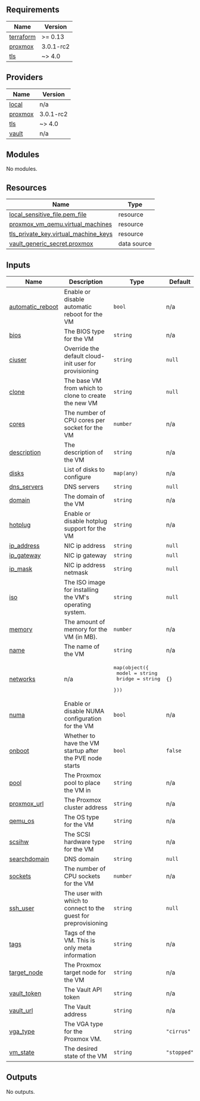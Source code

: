 <!-- BEGIN_TF_DOCS -->
## Requirements

| Name | Version |
|------|---------|
| <a name="requirement_terraform"></a> [terraform](#requirement\_terraform) | >= 0.13 |
| <a name="requirement_proxmox"></a> [proxmox](#requirement\_proxmox) | 3.0.1-rc2 |
| <a name="requirement_tls"></a> [tls](#requirement\_tls) | ~> 4.0 |

## Providers

| Name | Version |
|------|---------|
| <a name="provider_local"></a> [local](#provider\_local) | n/a |
| <a name="provider_proxmox"></a> [proxmox](#provider\_proxmox) | 3.0.1-rc2 |
| <a name="provider_tls"></a> [tls](#provider\_tls) | ~> 4.0 |
| <a name="provider_vault"></a> [vault](#provider\_vault) | n/a |

## Modules

No modules.

## Resources

| Name | Type |
|------|------|
| [local_sensitive_file.pem_file](https://registry.terraform.io/providers/hashicorp/local/latest/docs/resources/sensitive_file) | resource |
| [proxmox_vm_qemu.virtual_machines](https://registry.terraform.io/providers/telmate/proxmox/3.0.1-rc2/docs/resources/vm_qemu) | resource |
| [tls_private_key.virtual_machine_keys](https://registry.terraform.io/providers/hashicorp/tls/latest/docs/resources/private_key) | resource |
| [vault_generic_secret.proxmox](https://registry.terraform.io/providers/hashicorp/vault/latest/docs/data-sources/generic_secret) | data source |

## Inputs

| Name | Description | Type | Default | Required |
|------|-------------|------|---------|:--------:|
| <a name="input_automatic_reboot"></a> [automatic\_reboot](#input\_automatic\_reboot) | Enable or disable automatic reboot for the VM | `bool` | n/a | yes |
| <a name="input_bios"></a> [bios](#input\_bios) | The BIOS type for the VM | `string` | n/a | yes |
| <a name="input_ciuser"></a> [ciuser](#input\_ciuser) | Override the default cloud-init user for provisioning | `string` | `null` | no |
| <a name="input_clone"></a> [clone](#input\_clone) | The base VM from which to clone to create the new VM | `string` | `null` | no |
| <a name="input_cores"></a> [cores](#input\_cores) | The number of CPU cores per socket for the VM | `number` | n/a | yes |
| <a name="input_description"></a> [description](#input\_description) | The description of the VM | `string` | n/a | yes |
| <a name="input_disks"></a> [disks](#input\_disks) | List of disks to configure | `map(any)` | n/a | yes |
| <a name="input_dns_servers"></a> [dns\_servers](#input\_dns\_servers) | DNS servers | `string` | `null` | no |
| <a name="input_domain"></a> [domain](#input\_domain) | The domain of the VM | `string` | n/a | yes |
| <a name="input_hotplug"></a> [hotplug](#input\_hotplug) | Enable or disable hotplug support for the VM | `string` | n/a | yes |
| <a name="input_ip_address"></a> [ip\_address](#input\_ip\_address) | NIC ip address | `string` | `null` | no |
| <a name="input_ip_gateway"></a> [ip\_gateway](#input\_ip\_gateway) | NIC ip gateway | `string` | `null` | no |
| <a name="input_ip_mask"></a> [ip\_mask](#input\_ip\_mask) | NIC ip address netmask | `string` | `null` | no |
| <a name="input_iso"></a> [iso](#input\_iso) | The ISO image for installing the VM's operating system. | `string` | `null` | no |
| <a name="input_memory"></a> [memory](#input\_memory) | The amount of memory for the VM (in MB). | `number` | n/a | yes |
| <a name="input_name"></a> [name](#input\_name) | The name of the VM | `string` | n/a | yes |
| <a name="input_networks"></a> [networks](#input\_networks) | n/a | <pre>map(object({<br>    model  = string<br>    bridge = string<br>  }))</pre> | `{}` | no |
| <a name="input_numa"></a> [numa](#input\_numa) | Enable or disable NUMA configuration for the VM | `bool` | n/a | yes |
| <a name="input_onboot"></a> [onboot](#input\_onboot) | Whether to have the VM startup after the PVE node starts | `bool` | `false` | no |
| <a name="input_pool"></a> [pool](#input\_pool) | The Proxmox pool to place the VM in | `string` | n/a | yes |
| <a name="input_proxmox_url"></a> [proxmox\_url](#input\_proxmox\_url) | The Proxmox cluster address | `string` | n/a | yes |
| <a name="input_qemu_os"></a> [qemu\_os](#input\_qemu\_os) | The OS type for the VM | `string` | n/a | yes |
| <a name="input_scsihw"></a> [scsihw](#input\_scsihw) | The SCSI hardware type for the VM | `string` | n/a | yes |
| <a name="input_searchdomain"></a> [searchdomain](#input\_searchdomain) | DNS domain | `string` | `null` | no |
| <a name="input_sockets"></a> [sockets](#input\_sockets) | The number of CPU sockets for the VM | `number` | n/a | yes |
| <a name="input_ssh_user"></a> [ssh\_user](#input\_ssh\_user) | The user with which to connect to the guest for preprovisioning | `string` | `null` | no |
| <a name="input_tags"></a> [tags](#input\_tags) | Tags of the VM. This is only meta information | `string` | n/a | yes |
| <a name="input_target_node"></a> [target\_node](#input\_target\_node) | The Proxmox target node for the VM | `string` | n/a | yes |
| <a name="input_vault_token"></a> [vault\_token](#input\_vault\_token) | The Vault API token | `string` | n/a | yes |
| <a name="input_vault_url"></a> [vault\_url](#input\_vault\_url) | The Vault address | `string` | n/a | yes |
| <a name="input_vga_type"></a> [vga\_type](#input\_vga\_type) | The VGA type for the Proxmox VM. | `string` | `"cirrus"` | no |
| <a name="input_vm_state"></a> [vm\_state](#input\_vm\_state) | The desired state of the VM | `string` | `"stopped"` | no |

## Outputs

No outputs.
<!-- END_TF_DOCS -->